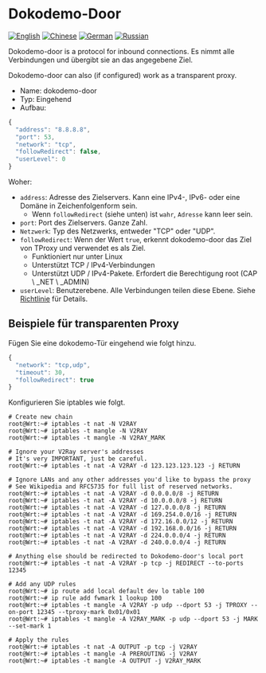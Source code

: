 # Dokodemo-Door

[![English](../../resources/english.svg)](https://www.v2ray.com/en/configuration/protocols/dokodemo.html) [![Chinese](../../resources/chinese.svg)](https://www.v2ray.com/chapter_02/protocols/dokodemo.html) [![German](../../resources/german.svg)](https://www.v2ray.com/de/configuration/protocols/dokodemo.html) [![Russian](../../resources/russian.svg)](https://www.v2ray.com/ru/configuration/protocols/dokodemo.html)

Dokodemo-door is a protocol for inbound connections. Es nimmt alle Verbindungen und übergibt sie an das angegebene Ziel.

Dokodemo-door can also (if configured) work as a transparent proxy.

* Name: dokodemo-door
* Typ: Eingehend
* Aufbau:

```javascript
{
  "address": "8.8.8.8",
  "port": 53,
  "network": "tcp",
  "followRedirect": false,
  "userLevel": 0
}
```

Woher:

* `address`: Adresse des Zielservers. Kann eine IPv4-, IPv6- oder eine Domäne in Zeichenfolgenform sein. 
  * Wenn `followRedirect` (siehe unten) ist `wahr`, `Adresse` kann leer sein.
* `port`: Port des Zielservers. Ganze Zahl.
* `Netzwerk`: Typ des Netzwerks, entweder "TCP" oder "UDP".
* `followRedirect`: Wenn der Wert `true`, erkennt dokodemo-door das Ziel von TProxy und verwendet es als Ziel. 
  * Funktioniert nur unter Linux
  * Unterstützt TCP / IPv4-Verbindungen
  * Unterstützt UDP / IPv4-Pakete. Erfordert die Berechtigung root (CAP \ _NET \ _ADMIN)
* `userLevel`: Benutzerebene. Alle Verbindungen teilen diese Ebene. Siehe [Richtlinie](../policy.md) für Details.

## Beispiele für transparenten Proxy

Fügen Sie eine dokodemo-Tür eingehend wie folgt hinzu.

```javascript
{
  "network": "tcp,udp",
  "timeout": 30,
  "followRedirect": true
}
```

Konfigurieren Sie iptables wie folgt.

```plain
# Create new chain
root@Wrt:~# iptables -t nat -N V2RAY
root@Wrt:~# iptables -t mangle -N V2RAY
root@Wrt:~# iptables -t mangle -N V2RAY_MARK

# Ignore your V2Ray server's addresses
# It's very IMPORTANT, just be careful.
root@Wrt:~# iptables -t nat -A V2RAY -d 123.123.123.123 -j RETURN

# Ignore LANs and any other addresses you'd like to bypass the proxy
# See Wikipedia and RFC5735 for full list of reserved networks.
root@Wrt:~# iptables -t nat -A V2RAY -d 0.0.0.0/8 -j RETURN
root@Wrt:~# iptables -t nat -A V2RAY -d 10.0.0.0/8 -j RETURN
root@Wrt:~# iptables -t nat -A V2RAY -d 127.0.0.0/8 -j RETURN
root@Wrt:~# iptables -t nat -A V2RAY -d 169.254.0.0/16 -j RETURN
root@Wrt:~# iptables -t nat -A V2RAY -d 172.16.0.0/12 -j RETURN
root@Wrt:~# iptables -t nat -A V2RAY -d 192.168.0.0/16 -j RETURN
root@Wrt:~# iptables -t nat -A V2RAY -d 224.0.0.0/4 -j RETURN
root@Wrt:~# iptables -t nat -A V2RAY -d 240.0.0.0/4 -j RETURN

# Anything else should be redirected to Dokodemo-door's local port
root@Wrt:~# iptables -t nat -A V2RAY -p tcp -j REDIRECT --to-ports 12345

# Add any UDP rules
root@Wrt:~# ip route add local default dev lo table 100
root@Wrt:~# ip rule add fwmark 1 lookup 100
root@Wrt:~# iptables -t mangle -A V2RAY -p udp --dport 53 -j TPROXY --on-port 12345 --tproxy-mark 0x01/0x01
root@Wrt:~# iptables -t mangle -A V2RAY_MARK -p udp --dport 53 -j MARK --set-mark 1

# Apply the rules
root@Wrt:~# iptables -t nat -A OUTPUT -p tcp -j V2RAY
root@Wrt:~# iptables -t mangle -A PREROUTING -j V2RAY
root@Wrt:~# iptables -t mangle -A OUTPUT -j V2RAY_MARK
```